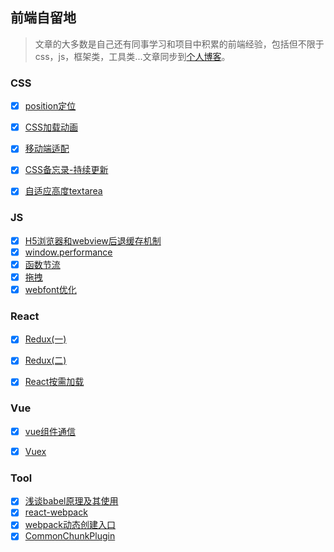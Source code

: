 ## 前端自留地
>文章的大多数是自己还有同事学习和项目中积累的前端经验，包括但不限于css，js，框架类，工具类...文章同步到[个人博客](http://whutzkj.space/)。

### CSS

- [X] [position定位](https://github.com/moyueating/blogBackup/blob/master/css/positon%E5%AE%9A%E4%BD%8D.md)
- [X] [CSS加载动画](http://whutzkj.space/cssloading/)
- [X] [移动端适配](https://github.com/moyueating/blogBackup/blob/master/css/%E7%A7%BB%E5%8A%A8%E7%AB%AF%E9%80%82%E9%85%8D.md)
- [X] [CSS备忘录-持续更新](https://github.com/moyueating/blogBackup/blob/master/css/CSS%E5%B8%B8%E8%A7%81%E9%97%AE%E9%A2%98-%E6%8C%81%E7%BB%AD%E6%9B%B4%E6%96%B0.md)
- [X] [自适应高度textarea](https://github.com/moyueating/FE-Garden/blob/master/css/%E8%87%AA%E9%80%82%E5%BA%94%E9%AB%98%E5%BA%A6textarea.md)


### JS

- [X] [H5浏览器和webview后退缓存机制](https://github.com/moyueating/blogBackup/blob/master/js/H5%E6%B5%8F%E8%A7%88%E5%99%A8%E5%92%8Cwebview%E5%90%8E%E9%80%80%E7%BC%93%E5%AD%98%E6%9C%BA%E5%88%B6.md)
- [X] [window.performance](https://github.com/moyueating/blogBackup/blob/master/js/window.performance.md)
- [X] [函数节流](https://github.com/moyueating/FE-Garden/blob/master/js/%E5%87%BD%E6%95%B0%E8%8A%82%E6%B5%81.md)
- [X] [拖拽](https://github.com/moyueating/FE-Garden/blob/master/js/%E6%8B%96%E6%8B%BD.md)
- [X] [webfont优化](https://github.com/moyueating/FE-Garden/blob/master/js/webfont%E4%BC%98%E5%8C%96.md)

### React

- [X] [Redux(一)](https://github.com/moyueating/blogBackup/blob/master/react/redux(%E4%B8%80).md)
- [X] [Redux(二)](https://github.com/moyueating/blogBackup/blob/master/react/redux(%E4%BA%8C).md)
- [X] [React按需加载](https://github.com/moyueating/FE-Garden/blob/master/react/%E6%8C%89%E9%9C%80%E5%8A%A0%E8%BD%BD.md)


### Vue

- [X] [vue组件通信](https://github.com/moyueating/blogBackup/blob/master/vue/vue%E7%BB%84%E4%BB%B6%E9%80%9A%E4%BF%A1.md)
- [X] [Vuex](https://github.com/moyueating/blogBackup/blob/master/vue/vuex.md)


### Tool

- [X] [浅谈babel原理及其使用](https://github.com/moyueating/blogBackup/blob/master/tool/%E6%B5%85%E8%B0%88babel%E5%8E%9F%E7%90%86%E5%8F%8A%E5%85%B6%E4%BD%BF%E7%94%A8.md)
- [X] [react-webpack](https://github.com/moyueating/blogBackup/blob/master/tool/react-webpack.md)
- [X] [webpack动态创建入口](https://github.com/moyueating/blogBackup/blob/master/tool/webpack%E5%8A%A8%E6%80%81%E5%88%9B%E5%BB%BA%E5%85%A5%E5%8F%A3.md)
- [X] [CommonChunkPlugin](https://github.com/moyueating/blogBackup/blob/master/tool/CommonChunkPlugin.md)
